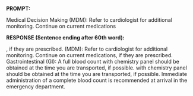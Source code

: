 **PROMPT:**

Medical Decision Making (MDM): Refer to cardiologist for additional monitoring. Continue on current medications

**RESPONSE (Sentence ending after 60th word):**

, if they are prescribed. (MDM): Refer to cardiologist for additional monitoring. Continue on current medications, if they are prescribed. Gastrointestinal (GI):  A full blood count with chemistry panel should be obtained at the time you are transported, if possible. with chemistry panel should be obtained at the time you are transported, if possible. Immediate administration of a complete blood count is recommended at arrival in the emergency department. 
